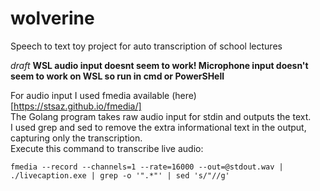 # wolverine
Speech to text toy project for auto transcription of school lectures

_draft_
__WSL audio input doesnt seem to work! Microphone input doesn't seem to work on WSL so run in cmd or PowerSHell__   

For audio input I used fmedia available (here)[https://stsaz.github.io/fmedia/]  
The Golang program takes raw audio input for stdin and outputs the text.  
I used grep and sed to remove the extra informational text in the output, capturing only the transcription.   
Execute this command to transcribe live audio:   
```
fmedia --record --channels=1 --rate=16000 --out=@stdout.wav | ./livecaption.exe | grep -o '".*"' | sed 's/"//g'
```

